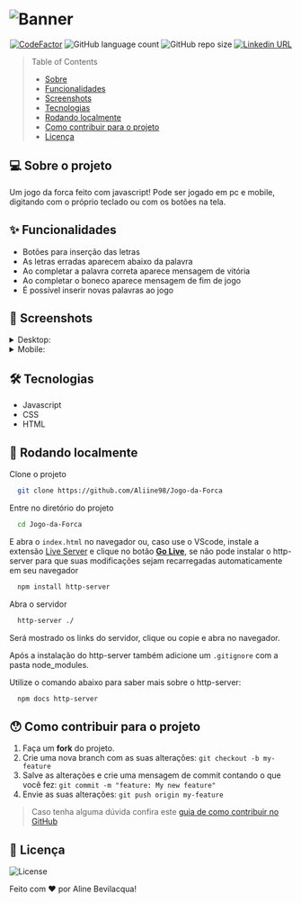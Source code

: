 # ![Banner](https://user-images.githubusercontent.com/90913523/228410057-ed0e6a62-9049-40fb-8a5d-668c903685bb.png)

<p align="center">
  <a href="https://www.codefactor.io/repository/github/aliine98/jogo-da-forca"><img src="https://www.codefactor.io/repository/github/aliine98/jogo-da-forca/badge" alt="CodeFactor" /></a>
  <img alt="GitHub language count" src="https://img.shields.io/github/languages/count/Aliine98/Jogo-da-Forca?style=flat">
  <img alt="GitHub repo size" src="https://img.shields.io/github/repo-size/Aliine98/Jogo-da-Forca?color=magenta&style=flat">
  <a href="https://www.linkedin.com/in/aline-bevilacqua/"><img alt="Linkedin URL" src="https://img.shields.io/twitter/url?label=Conecte-se comigo&logo=linkedin&style=social&url=https%3A%2F%2Fwww.linkedin.com%2Fin%2Faline-bevilacqua%2F"></a>
</p>


> Table of Contents
> <ul>
>   <li><a href="#-sobre-o-projeto">Sobre</a></li>
>   <li><a href="#-funcionalidades">Funcionalidades</a></li>
>   <li><a href="#-screenshots">Screenshots</a></li>
>   <li><a href="#-tecnologias">Tecnologias</a></li>
>   <li><a href="#-rodando-localmente">Rodando localmente</a></li>
>   <li><a href="#-como-contribuir-para-o-projeto">Como contribuir para o projeto</a></li>
>   <li><a href="#-licença">Licença</a>
> </ul>

## 💻 Sobre o projeto

<p>Um jogo da forca feito com javascript! Pode ser jogado em pc e mobile, digitando com o próprio teclado ou com os botões na tela.</p>

## ✨ Funcionalidades

- Botões para inserção das letras
- As letras erradas aparecem abaixo da palavra
- Ao completar a palavra correta aparece mensagem de vitória
- Ao completar o boneco aparece mensagem de fim de jogo
- É possível inserir novas palavras ao jogo

## 🎨 Screenshots

<details>
  <summary>Desktop:</summary>
  <p>Início:</p>
  <img src="https://user-images.githubusercontent.com/90913523/192035986-05edb995-6054-4f55-9988-b1842bb06464.png" width="800">
  <p>Tela do jogo:</p>
  <img src="https://user-images.githubusercontent.com/90913523/192036657-0bab8ba1-0ade-4737-a450-b08cc6a4d437.png" width="800">
  <p>Vitória:</p>
  <img src="https://user-images.githubusercontent.com/90913523/192061469-e9f2c839-71ce-4061-81b9-fb433398b6f9.png" width="800">
  <p>Derrota:</p>
  <img src="https://user-images.githubusercontent.com/90913523/192075724-4381c613-96bd-4bcf-8e1f-130a1cf6d18a.png" width="800">
  <p>Nova Palavra:</p>
  <img src="https://user-images.githubusercontent.com/90913523/192052645-23026cb8-9c45-4ba9-a691-c9144eb7918d.png" width="800">
</details>
<details>
  <summary>Mobile:</summary>
  <p>Início:</p>
  <img src="https://user-images.githubusercontent.com/90913523/192054499-5b38360b-1b83-45fa-b22c-0077458b8273.png" width="300">
  <p>Tela do jogo:</p>
  <img src="https://user-images.githubusercontent.com/90913523/192061767-5a9e4ffd-5834-405e-8949-b2f765a67e62.png" width="300">
  <p>Vitória:</p>
  <img src="https://user-images.githubusercontent.com/90913523/192060643-6230eb0c-0ff3-499b-b0e7-3041ba8bc612.png" width="300">
  <p>Derrota:</p>
  <img src="https://user-images.githubusercontent.com/90913523/192075761-7f71c684-dd26-421c-a892-84e923ebdd22.png" width="300">
  <p>Nova Palavra:</p>
  <img src="https://user-images.githubusercontent.com/90913523/192060793-a7c5043b-64be-4db7-a85c-b501c0d5b504.png" width="300">
</details>

## 🛠 Tecnologias

- Javascript
- CSS
- HTML


## 🚀 Rodando localmente

Clone o projeto

```bash
  git clone https://github.com/Aliine98/Jogo-da-Forca
```

Entre no diretório do projeto

```bash
  cd Jogo-da-Forca
```

E abra o <code>index.html</code> no navegador ou, caso use o VScode, instale a extensão [Live Server](https://marketplace.visualstudio.com/items?itemName=ritwickdey.LiveServer) e clique no botão <ins><strong>Go Live</strong></ins>, se não pode instalar o http-server para que suas modificações sejam recarregadas automaticamente em seu navegador

```bash
  npm install http-server
```

Abra o servidor

```bash
  http-server ./
```

Será mostrado os links do servidor, clique ou copie e abra no navegador.

Após a instalação do http-server também adicione um <code>.gitignore</code> com a pasta node_modules.

Utilize o comando abaixo para saber mais sobre o http-server:

```bash
  npm docs http-server
```

## 😯 Como contribuir para o projeto

1. Faça um **fork** do projeto.
2. Crie uma nova branch com as suas alterações: `git checkout -b my-feature`
3. Salve as alterações e crie uma mensagem de commit contando o que você fez: `git commit -m "feature: My new feature"`
4. Envie as suas alterações: `git push origin my-feature`
> Caso tenha alguma dúvida confira este [guia de como contribuir no GitHub](https://github.com/firstcontributions/first-contributions)

## 📝 Licença

![License](https://img.shields.io/github/license/Aliine98/Jogo-da-Forca?logo=m&style=for-the-badge)

Feito com ❤️ por Aline Bevilacqua!
